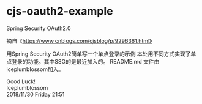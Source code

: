 # cjs-oauth2-example
Spring Security OAuth2.0

摘自《https://www.cnblogs.com/cjsblog/p/9296361.html》

用Spring Security OAuth2简单写一个单点登录的示例
本处用不同方式实现了单点登录的功能。其中SSO的是最近加入的。
README.md 文件由iceplumblossom加入。

Good Luck!<br>
Iceplumblossom<br>
2018/11/30 Friday 21:51
